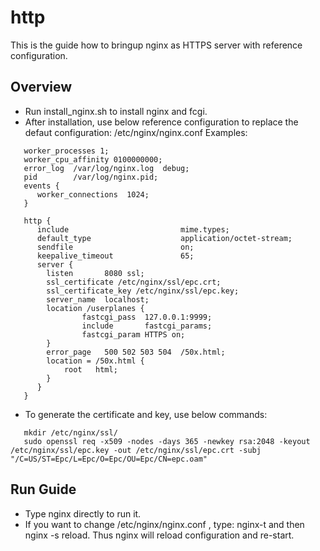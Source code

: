 
# http

This is the guide how to bringup  nginx as HTTPS server with reference configuration.


## Overview

- Run install_nginx.sh to install nginx and fcgi.
- After installation, use below reference configuration to replace the defaut configuration: /etc/nginx/nginx.conf 
  Examples:
```text
   worker_processes 1;
   worker_cpu_affinity 0100000000;
   error_log  /var/log/nginx.log  debug;
   pid        /var/log/nginx.pid;
   events {
      worker_connections  1024;
   }

   http {
      include                         mime.types;
      default_type                    application/octet-stream;
      sendfile                        on;
      keepalive_timeout               65;
      server {
        listen       8080 ssl;
        ssl_certificate /etc/nginx/ssl/epc.crt;
        ssl_certificate_key /etc/nginx/ssl/epc.key;
        server_name  localhost;
        location /userplanes {
                fastcgi_pass  127.0.0.1:9999;
                include       fastcgi_params;
                fastcgi_param HTTPS on;
        }
        error_page   500 502 503 504  /50x.html;
        location = /50x.html {
            root   html;
        }
      }
   }
```

-  To generate the certificate and key, use below commands:
```text
   mkdir /etc/nginx/ssl/
   sudo openssl req -x509 -nodes -days 365 -newkey rsa:2048 -keyout /etc/nginx/ssl/epc.key -out /etc/nginx/ssl/epc.crt -subj "/C=US/ST=Epc/L=Epc/O=Epc/OU=Epc/CN=epc.oam"
```

## Run Guide
- Type nginx directly to run it.
- If you want to change /etc/nginx/nginx.conf , type: nginx-t  and then nginx -s reload. Thus nginx will reload configuration and re-start.



